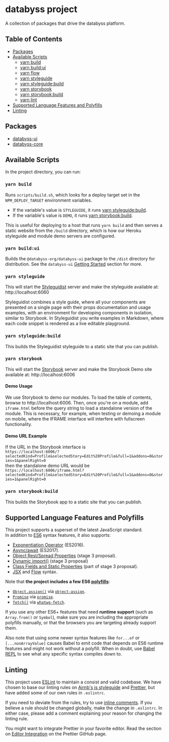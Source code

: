 # databyss project

A collection of packages that drive the databyss platform.

## Table of Contents

- [Packages](#packages)
- [Available Scripts](#available-scripts)
  - [yarn build](#yarn-build)
  - [yarn build:ui](#yarn-build-ui)
  - [yarn flow](#yarn-flow)
  - [yarn styleguide](#yarn-styleguide)
  - [yarn styleguide:build](#yarn-styleguide-build)
  - [yarn storybook](#yarn-storybook)
  - [yarn storybook:build](#yarn-storybook-build)
  - [yarn lint](#yarn-lint)
- [Supported Language Features and Polyfills](#supported-language-features-and-polyfills)
- [Linting](#liniting)

## Packages

- [databyss-ui](packages/databyss-ui)
- [databyss-core](packages/databyss-core)

## Available Scripts

In the project directory, you can run:

### `yarn build`

Runs `scripts/build.sh`, which looks for a deploy target set in the `NPM_DEPLOY_TARGET` environment variables.
* If the variable's value is `STYLEGUIDE`, it runs [yarn styleguide:build](yarn-styleguide-build).
* If the variable's value is `DEMO`, it runs [yarn storybook:build](yarn-storybook-build).

This is useful for deploying to a host that runs `yarn build` and then serves a static website from the `/build` directory, which is how our Heroku styleguide and module demo servers are configured.

### `yarn build:ui`

Builds the `@databyss-org/databyss-ui` package to the `/dist` directory for distribution. See the `databyss-ui` [Getting Started](packages/databyss-ui/README.md#getting-started) section for more.

### `yarn styleguide`

This will start the [Styleguidist](https://react-styleguidist.js.org/) server and make the styleguide available at: http://localhost:6060

Styleguidist combines a style guide, where all your components are presented on a single page with their props documentation and usage examples, with an environment for developing components in isolation, similar to Storybook. In Styleguidist you write examples in Markdown, where each code snippet is rendered as a live editable playground.

### `yarn styleguide:build`

This builds the Styleguidist styleguide to a static site that you can publish.

### `yarn storybook`

This will start the [Storybook](https://storybook.js.org/) server and make the Storybook Demo site available at: http://localhost:6006

#### Demo Usage

We use Storybook to demo our modules. To load the table of contents, browse to http://localhost:6006. Then, once you're on a module, add `iframe.html` before the query string to load a standalone version of the module. This is necessary, for example, when testing or demoing a module on mobile, where the IFRAME interface will interfere with fullscreen functionality.

#### Demo URL Example

If the URL in the Storybook interface is  
`https://localhost:6006/?selectedKind=Profile&selectedStory=Edit%20Profile&full=1&addons=0&stories=1&panelRight=0`  
then the standalone demo URL would be
`https://localhost:6006/iframe.html?selectedKind=Profile&selectedStory=Edit%20Profile&full=1&addons=0&stories=1&panelRight=0`

### `yarn storybook:build`

This builds the Storybook app to a static site that you can publish.

## Supported Language Features and Polyfills

This project supports a superset of the latest JavaScript standard.<br>
In addition to [ES6](https://github.com/lukehoban/es6features) syntax features, it also supports:

- [Exponentiation Operator](https://github.com/rwaldron/exponentiation-operator) (ES2016).
- [Async/await](https://github.com/tc39/ecmascript-asyncawait) (ES2017).
- [Object Rest/Spread Properties](https://github.com/sebmarkbage/ecmascript-rest-spread) (stage 3 proposal).
- [Dynamic import()](https://github.com/tc39/proposal-dynamic-import) (stage 3 proposal)
- [Class Fields and Static Properties](https://github.com/tc39/proposal-class-public-fields) (part of stage 3 proposal).
- [JSX](https://facebook.github.io/react/docs/introducing-jsx.html) and [Flow](https://flowtype.org/) syntax.

Note that **the project includes a few ES6 [polyfills](https://en.wikipedia.org/wiki/Polyfill)**:

- [`Object.assign()`](https://developer.mozilla.org/en/docs/Web/JavaScript/Reference/Global_Objects/Object/assign) via [`object-assign`](https://github.com/sindresorhus/object-assign).
- [`Promise`](https://developer.mozilla.org/en-US/docs/Web/JavaScript/Reference/Global_Objects/Promise) via [`promise`](https://github.com/then/promise).
- [`fetch()`](https://developer.mozilla.org/en/docs/Web/API/Fetch_API) via [`whatwg-fetch`](https://github.com/github/fetch).

If you use any other ES6+ features that need **runtime support** (such as `Array.from()` or `Symbol`), make sure you are including the appropriate polyfills manually, or that the browsers you are targeting already support them.

Also note that using some newer syntax features like `for...of` or `[...nonArrayValue]` causes Babel to emit code that depends on ES6 runtime features and might not work without a polyfill. When in doubt, use [Babel REPL](https://babeljs.io/repl/) to see what any specific syntax compiles down to.

## Linting

This project uses [ESLint](https://eslint.org/) to maintain a consist and valid codebase. We have chosen to base our linting rules on [Airnb's js styleguide](https://github.com/airbnb/javascript) and [Prettier](https://prettier.io/docs/en/index.html), but have added some of our own rules in `.eslintrc`.

If you need to deviate from the rules, try to use [inline comments](https://eslint.org/docs/user-guide/configuring#disabling-rules-with-inline-comments). If you believe a rule should be changed globally, make the change in `.eslintrc`. In either case, please add a comment explaining your reason for changing the linting rule.

You might want to integrate Prettier in your favorite editor. Read the section on [Editor Integration](https://prettier.io/docs/en/editors.html) on the Prettier GitHub page.
